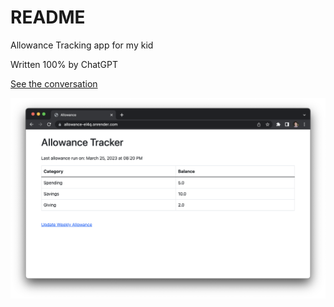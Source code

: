 # README

Allowance Tracking app for my kid

Written 100% by ChatGPT

[See the conversation](https://sharegpt.com/c/5OlwLBH0)

![screenshot](screenshot.png)
